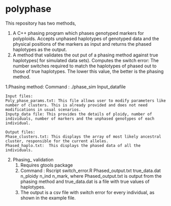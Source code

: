 ﻿# polyphase
This repository has two methods, 
 1. A C++ phasing program which phases genotyped markers for polyploids. Accepts unphased haplotypes of genotyped data and the physical positions of the markers as input and returns the phased haplotypes as the output. 
 2. A method that validates the out put of a phasing method against true haplotypes( for simulated data sets).
 Computes the switch error: The number switches required to match the haplotypes of phased out to those of true haplotypes. The lower this value, the better is the phasing method.

 1.Phasing method:
    Command : ./phase_sim Input_datafile
    
    Input files:
	Poly_phase_params.txt: This file allows user to modify parameters like number of clusters. This is already provided and does not need modifications in usual scenarios.
	Inputp_data file: This provides the details of ploidy, number of individuals, number of markers and the unphased genotypes of each individual.

    Output files:
	Phase_clusters.txt: This displays the array of most likely ancestral cluster, responsible for the current alleles.
	Phased_haplo.txt:  This displays the phased data of all the individuals.
    
 2. Phasing_ validation    
      1. Requires gtools package
      2. Command :  Rscript switch_error.R Phased_output.txt true_data.dat n_ploidy  n_ind n_mark, 
         where Phased_output.txt  is output from the phasing method and true_data.dat is a file with true values of haplotypes.
      3. The output  is a csv file with switch error for every individual, as shown in the example file.
